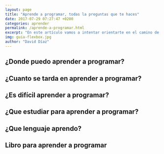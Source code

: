 ```yaml
---
layout: page
title: "Aprende a programar, todas la preguntas que te haces"
date: 2017-07-29 07:27:47 +0200
categories: aprender
permalink: /aprende-a-programar.html
excerpt: "En este artículo vamos a intentar orientarte en el camino de aprende a programar. Un camino aveces duro pero con un final muy gratificante."
img: guia-flexbox.jpg
author: "David Díaz"
---
```




## ¿Donde puedo aprender a programar?

## ¿Cuanto se tarda en aprender a programar?

## ¿Es difícil aprender a programar?

## ¿Que estudiar para aprender a programar?

## ¿Que lenguaje aprendo?

## Libro para aprender a programar